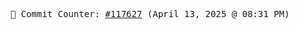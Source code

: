 <p align="center">
    <samp>
        📮 Commit Counter: <a href="https://github.com/Javascript-void0/Javascript-void0/commits/main">#117627</a> (April 13, 2025 @ 08:31 PM)
    </samp>
</p>